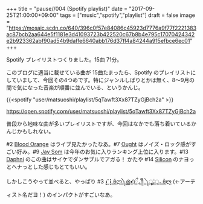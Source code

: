 +++
title = "pause//004 (Spotify playlist)"
date = "2017-09-25T21:00:00+09:00"
tags = ["music","spotify","playlist"]
draft = false
image = "https://mosaic.scdn.co/640/396c0f57e84086c45923d7776a9f77f2221383ac87bcb2aa644e5f1181e3d41093723b422520c67b8b4e795c17070424342e2b923362abf90ad54b9daffe6640abb176d37ff4a84244a915efbce6ec01"
+++

Spotify プレイリストつくりました。15曲 71分。

このブログに適当に載せている曲が 15曲たまったら、Spotify のプレイリストにしていまして、今回その4つめです。特にジャンルしばりとかは無く、8〜9月の間で気になった音楽が順番に並んでいる、というかんじ。

{{<spotify "user/matsuoshi/playlist/5qTawft3Xx87TZyGjBch2a" >}}

https://open.spotify.com/user/matsuoshi/playlist/5qTawft3Xx87TZyGjBch2a

普段から地味な曲が多いプレイリストですが、今回はなかでも落ち着いているかんじかもしれない。

#2 [Blood Orange](/post/201709/blood-orange-freetown-sound/) はライブ見たかったなあ。#7 [Ought](/post/201708/ought-sun-coming-down/) はノイズ・ロック感がすごい好み。#9 [Jay Som](/post/201709/jay-som-everybody-works/) は今年のお気に入りランキング上位に入ります。#13 [Daphni](/post/201708/daphni-fabriclive93/) のこの曲はサイケでダンサブルでアガる！ かたや #14 [Silicon](/post/201709/silicon-god-emoji/) のナヨっとヘナっとした感じもとてもいい。

しかしこうやって並べると、やっぱり #3 [⣎⡇ꉺლ༽இ•̛)ྀ◞ ༎ຶ ༽ৣৢ؞ৢ؞ؖ ꉺლ](/post/201708/four-tet-or-other/) (←アーティスト名だヨ！) のインパクトがすごいなあ。

